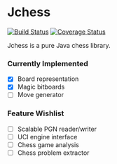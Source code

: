 # Jchess

[![Build Status](https://travis-ci.org/ddobbelaere/jchess.svg?branch=master)](https://travis-ci.org/ddobbelaere/jchess)
[![Coverage Status](https://coveralls.io/repos/github/ddobbelaere/jchess/badge.svg?branch=master)](https://coveralls.io/github/ddobbelaere/jchess?branch=master)

Jchess is a pure Java chess library.

### Currently Implemented

- [x] Board representation
- [x] Magic bitboards
- [ ] Move generator

### Feature Wishlist

- [ ] Scalable PGN reader/writer
- [ ] UCI engine interface
- [ ] Chess game analysis
- [ ] Chess problem extractor
